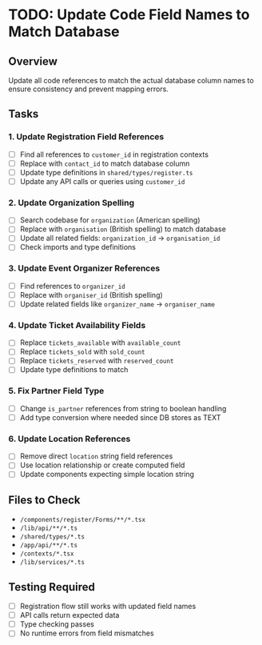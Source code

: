 # TODO: Update Code Field Names to Match Database

## Overview
Update all code references to match the actual database column names to ensure consistency and prevent mapping errors.

## Tasks

### 1. Update Registration Field References
- [ ] Find all references to `customer_id` in registration contexts
- [ ] Replace with `contact_id` to match database column
- [ ] Update type definitions in `shared/types/register.ts`
- [ ] Update any API calls or queries using `customer_id`

### 2. Update Organization Spelling
- [ ] Search codebase for `organization` (American spelling)
- [ ] Replace with `organisation` (British spelling) to match database
- [ ] Update all related fields: `organization_id` → `organisation_id`
- [ ] Check imports and type definitions

### 3. Update Event Organizer References
- [ ] Find references to `organizer_id` 
- [ ] Replace with `organiser_id` (British spelling)
- [ ] Update related fields like `organizer_name` → `organiser_name`

### 4. Update Ticket Availability Fields
- [ ] Replace `tickets_available` with `available_count`
- [ ] Replace `tickets_sold` with `sold_count`
- [ ] Replace `tickets_reserved` with `reserved_count`
- [ ] Update type definitions to match

### 5. Fix Partner Field Type
- [ ] Change `is_partner` references from string to boolean handling
- [ ] Add type conversion where needed since DB stores as TEXT

### 6. Update Location References
- [ ] Remove direct `location` string field references
- [ ] Use location relationship or create computed field
- [ ] Update components expecting simple location string

## Files to Check
- `/components/register/Forms/**/*.tsx`
- `/lib/api/**/*.ts`
- `/shared/types/*.ts`
- `/app/api/**/*.ts`
- `/contexts/*.tsx`
- `/lib/services/*.ts`

## Testing Required
- [ ] Registration flow still works with updated field names
- [ ] API calls return expected data
- [ ] Type checking passes
- [ ] No runtime errors from field mismatches